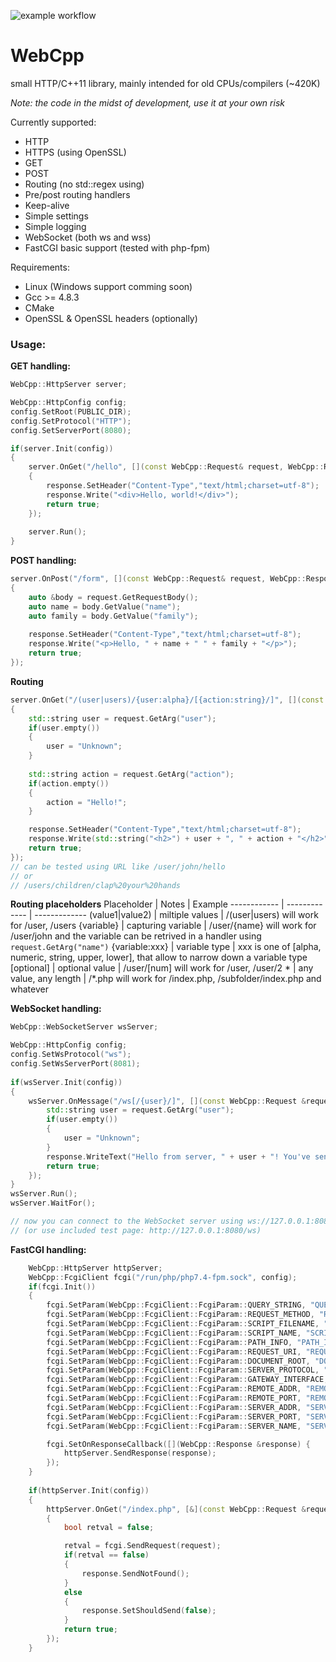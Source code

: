 ![example workflow](https://github.com/folibis/WebCpp/actions/workflows/cmake.yml/badge.svg)

# WebCpp

small HTTP/C++11 library, mainly intended for old CPUs/compilers (~420K)

*Note: the code in the midst of development, use it at your own risk*

Currently supported:
- HTTP
- HTTPS (using OpenSSL)
- GET
- POST
- Routing (no std::regex using) 
- Pre/post routing handlers
- Keep-alive
- Simple settings
- Simple logging
- WebSocket (both ws and wss)
- FastCGI basic support (tested with php-fpm)

Requirements:
- Linux (Windows support comming soon)
- Gcc >= 4.8.3
- CMake
- OpenSSL & OpenSSL headers (optionally)

### Usage: ###


**GET handling:**

```cpp
WebCpp::HttpServer server;

WebCpp::HttpConfig config;
config.SetRoot(PUBLIC_DIR);
config.SetProtocol("HTTP");
config.SetServerPort(8080);

if(server.Init(config))
{
    server.OnGet("/hello", [](const WebCpp::Request& request, WebCpp::Response& response) -> bool
    {
        response.SetHeader("Content-Type","text/html;charset=utf-8");
        response.Write("<div>Hello, world!</div>");
        return true;
    });
    
    server.Run();
}   
```


**POST handling:**

```cpp
server.OnPost("/form", [](const WebCpp::Request& request, WebCpp::Response& response) -> bool
{
    auto &body = request.GetRequestBody();
    auto name = body.GetValue("name");
    auto family = body.GetValue("family");
    
    response.SetHeader("Content-Type","text/html;charset=utf-8");
    response.Write("<p>Hello, " + name + " " + family + "</p>");
    return true;
});
```

**Routing**
```cpp
server.OnGet("/(user|users)/{user:alpha}/[{action:string}/]", [](const WebCpp::Request& request, WebCpp::Response& response) -> bool
{
    std::string user = request.GetArg("user");
    if(user.empty())
    {
        user = "Unknown";
    }
    
    std::string action = request.GetArg("action");
    if(action.empty())
    {
        action = "Hello!";
    }

    response.SetHeader("Content-Type","text/html;charset=utf-8");
    response.Write(std::string("<h2>") + user + ", " + action + "</h2>");
    return true;
});
// can be tested using URL like /user/john/hello 
// or
// /users/children/clap%20your%20hands
```
**Routing placeholders**
Placeholder | Notes | Example
------------ | ------------- | -------------
(value1\|value2) | miltiple values | /(user\|users) will work for /user, /users
{variable} | capturing variable | /user/{name} will work for /user/john and the variable can be retrived in a handler using `request.GetArg("name")`
{variable:xxx} | variable type | xxx is one of [alpha, numeric, string, upper, lower], that allow to narrow down a variable type
[optional] | optional value | /user/[num] will work for /user, /user/2
\* | any value, any length | /\*.php will work for /index.php, /subfolder/index.php and whatever


**WebSocket handling:**

```cpp
WebCpp::WebSocketServer wsServer;

WebCpp::HttpConfig config;
config.SetWsProtocol("ws");
config.SetWsServerPort(8081);    
    
if(wsServer.Init(config))
{
    wsServer.OnMessage("/ws[/{user}/]", [](const WebCpp::Request &request, WebCpp::ResponseWebSocket &response, const ByteArray &data) -> bool {
        std::string user = request.GetArg("user");
        if(user.empty())
        {
            user = "Unknown";
        }
        response.WriteText("Hello from server, " + user + "! You've sent: " + StringUtil::ByteArray2String(data));
        return true;
    });
}
wsServer.Run();
wsServer.WaitFor();

// now you can connect to the WebSocket server using ws://127.0.0.1:8081/ws or ws://127.0.0.1:8081/ws/john
// (or use included test page: http://127.0.0.1:8080/ws)
```
**FastCGI handling:**
```cpp
    WebCpp::HttpServer httpServer;
    WebCpp::FcgiClient fcgi("/run/php/php7.4-fpm.sock", config);
    if(fcgi.Init())
    {
        fcgi.SetParam(WebCpp::FcgiClient::FcgiParam::QUERY_STRING, "QUERY_STRING");
        fcgi.SetParam(WebCpp::FcgiClient::FcgiParam::REQUEST_METHOD, "REQUEST_METHOD");
        fcgi.SetParam(WebCpp::FcgiClient::FcgiParam::SCRIPT_FILENAME, "SCRIPT_FILENAME");
        fcgi.SetParam(WebCpp::FcgiClient::FcgiParam::SCRIPT_NAME, "SCRIPT_NAME");
        fcgi.SetParam(WebCpp::FcgiClient::FcgiParam::PATH_INFO, "PATH_INFO");
        fcgi.SetParam(WebCpp::FcgiClient::FcgiParam::REQUEST_URI, "REQUEST_URI");
        fcgi.SetParam(WebCpp::FcgiClient::FcgiParam::DOCUMENT_ROOT, "DOCUMENT_ROOT");
        fcgi.SetParam(WebCpp::FcgiClient::FcgiParam::SERVER_PROTOCOL, "SERVER_PROTOCOL");
        fcgi.SetParam(WebCpp::FcgiClient::FcgiParam::GATEWAY_INTERFACE, "GATEWAY_INTERFACE");
        fcgi.SetParam(WebCpp::FcgiClient::FcgiParam::REMOTE_ADDR, "REMOTE_ADDR");
        fcgi.SetParam(WebCpp::FcgiClient::FcgiParam::REMOTE_PORT, "REMOTE_PORT");
        fcgi.SetParam(WebCpp::FcgiClient::FcgiParam::SERVER_ADDR, "SERVER_ADDR");
        fcgi.SetParam(WebCpp::FcgiClient::FcgiParam::SERVER_PORT, "SERVER_PORT");
        fcgi.SetParam(WebCpp::FcgiClient::FcgiParam::SERVER_NAME, "SERVER_NAME");

        fcgi.SetOnResponseCallback([](WebCpp::Response &response) {
            httpServer.SendResponse(response);
        });
    }
    
    if(httpServer.Init(config))
    {
        httpServer.OnGet("/index.php", [&](const WebCpp::Request &request, WebCpp::Response &response) -> bool
        {
            bool retval = false;

            retval = fcgi.SendRequest(request);
            if(retval == false)
            {
                response.SendNotFound();
            }
            else
            {
                response.SetShouldSend(false);
            }
            return true;
        });
    }
```
